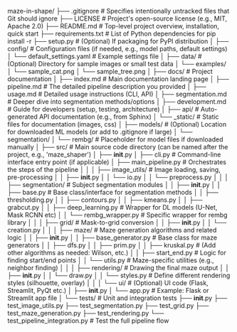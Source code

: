 maze-in-shape/
├── .gitignore             # Specifies intentionally untracked files that Git should ignore
├── LICENSE                # Project's open-source license (e.g., MIT, Apache 2.0)
├── README.md              # Top-level project overview, installation, quick start
├── requirements.txt       # List of Python dependencies for pip install -r
├── setup.py               # (Optional) If packaging for PyPI distribution
│
├── config/                # Configuration files (if needed, e.g., model paths, default settings)
│   └── default_settings.yaml # Example settings file
│
├── data/                  # (Optional) Directory for sample images or small test data
│   └── examples/
│       └── sample_cat.png
│       └── sample_tree.png
│
├── docs/                  # Project documentation
│   ├── index.md           # Main documentation landing page
│   ├── pipeline.md        # The detailed pipeline description you provided
│   ├── usage.md           # Detailed usage instructions (CLI, API)
│   ├── segmentation.md    # Deeper dive into segmentation methods/options
│   ├── development.md     # Guide for developers (setup, testing, architecture)
│   ├── api/               # Auto-generated API documentation (e.g., from Sphinx)
│   └── _static/           # Static files for documentation (images, css)
│
├── models/                # (Optional) Location for downloaded ML models (or add to .gitignore if large)
│   └── segmentation/
│       └── rembg/         # Placeholder for model files if downloaded manually
│
├── src/                   # Main source code directory (can be named after the project, e.g., 'maze_shaper')
│   ├── __init__.py
│   ├── cli.py             # Command-line interface entry point (if applicable)
│   ├── main_pipeline.py   # Orchestrates the steps of the pipeline
│   │
│   ├── image_utils/       # Image loading, saving, pre-processing
│   │   ├── __init__.py
│   │   └── io.py
│   │   └── preprocess.py
│   │
│   ├── segmentation/      # Subject segmentation modules
│   │   ├── __init__.py
│   │   ├── base.py        # Base class/interface for segmentation methods
│   │   ├── thresholding.py
│   │   ├── contours.py
│   │   ├── kmeans.py
│   │   ├── grabcut.py
│   │   ├── deep_learning.py # Wrapper for DL models (U-Net, Mask RCNN etc)
│   │   └── rembg_wrapper.py # Specific wrapper for rembg library
│   │
│   ├── grid/              # Mask-to-grid conversion
│   │   ├── __init__.py
│   │   └── creation.py
│   │
│   ├── maze/              # Maze generation algorithms and related logic
│   │   ├── __init__.py
│   │   ├── base_generator.py # Base class for maze generators
│   │   ├── dfs.py
│   │   ├── prim.py
│   │   ├── kruskal.py       # (Add other algorithms as needed: Wilson, etc.)
│   │   ├── start_end.py     # Logic for finding start/end points
│   │   └── utils.py         # Maze-specific utilities (e.g., neighbor finding)
│   │
│   ├── rendering/         # Drawing the final maze output
│   │   ├── __init__.py
│   │   └── draw.py
│   │   └── styles.py        # Define different rendering styles (silhouette, overlay)
│   │
│   └── ui/                # (Optional) UI code (Flask, Streamlit, PyQt etc.)
│       ├── __init__.py
│       └── app.py           # Example: Flask or Streamlit app file
│
└── tests/                 # Unit and integration tests
    ├── __init__.py
    ├── test_image_utils.py
    ├── test_segmentation.py
    ├── test_grid.py
    ├── test_maze_generation.py
    ├── test_rendering.py
    └── test_pipeline_integration.py # Test the full pipeline flow
